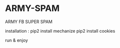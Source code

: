 # ARMY-SPAM 
ARMY FB SUPER SPAM

installation :
pip2 install mechanize
pip2 install cookies

run & enjoy
